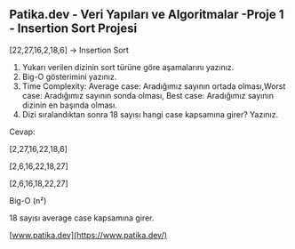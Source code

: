 ## Patika.dev - Veri Yapıları ve Algoritmalar -Proje 1 - Insertion Sort Projesi

[22,27,16,2,18,6] -> Insertion Sort

1. Yukarı verilen dizinin sort türüne göre aşamalarını yazınız.
2. Big-O gösterimini yazınız.
3. Time Complexity: Average case: Aradığımız sayının ortada olması,Worst case: Aradığımız sayının sonda olması, Best case: Aradığımız sayının dizinin en başında olması.
4. Dizi sıralandıktan sonra 18 sayısı hangi case kapsamına girer? Yazınız.

Cevap:

[2,27,16,22,18,6]

[2,6,16,22,18,27]

[2,6,16,18,22,27]

Big-O (n²)

18 sayısı average case kapsamına girer.

[www.patika.dev](https://www.patika.dev/)